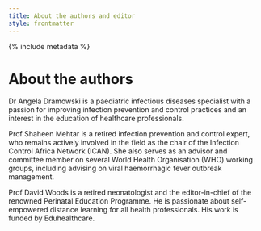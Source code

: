 ```yaml
---
title: About the authors and editor
style: frontmatter
---
```


{% include metadata %}

# About the authors

Dr Angela Dramowski is a paediatric infectious diseases specialist with a passion for improving infection prevention and control practices and an interest in the education of healthcare professionals.

Prof Shaheen Mehtar is a retired infection prevention and control expert, who remains actively involved in the field as the chair of the Infection Control Africa Network (ICAN). She also serves as an advisor and committee member on several World Health Organisation (WHO) working groups, including advising on viral haemorrhagic fever outbreak management.

Prof David Woods is a retired neonatologist and the editor-in-chief of the renowned Perinatal Education Programme. He is passionate about self-empowered distance learning for all health professionals. His work is funded by Eduhealthcare.
